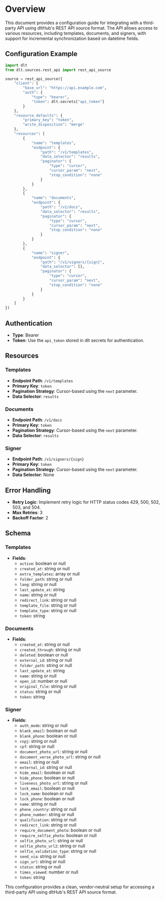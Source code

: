 # Overview

This document provides a configuration guide for integrating with a third-party API using dltHub's REST API source format. The API allows access to various resources, including templates, documents, and signers, with support for incremental synchronization based on datetime fields.

## Configuration Example

```python
import dlt
from dlt.sources.rest_api import rest_api_source

source = rest_api_source({
    "client": {
        "base_url": "https://api.example.com",
        "auth": {
            "type": "bearer",
            "token": dlt.secrets["api_token"]
        }
    },
    "resource_defaults": {
        "primary_key": "token",
        "write_disposition": "merge"
    },
    "resources": [
        {
            "name": "templates",
            "endpoint": {
                "path": "/v1/templates",
                "data_selector": "results",
                "paginator": {
                    "type": "cursor",
                    "cursor_param": "next",
                    "stop_condition": "none"
                }
            }
        },
        {
            "name": "documents",
            "endpoint": {
                "path": "/v1/docs",
                "data_selector": "results",
                "paginator": {
                    "type": "cursor",
                    "cursor_param": "next",
                    "stop_condition": "none"
                }
            }
        },
        {
            "name": "signer",
            "endpoint": {
                "path": "/v1/signers/{sign}",
                "data_selector": [],
                "paginator": {
                    "type": "cursor",
                    "cursor_param": "next",
                    "stop_condition": "none"
                }
            }
        }
    ]
})
```

## Authentication

- **Type**: Bearer
- **Token**: Use the `api_token` stored in dlt secrets for authentication.

## Resources

### Templates

- **Endpoint Path**: `/v1/templates`
- **Primary Key**: `token`
- **Pagination Strategy**: Cursor-based using the `next` parameter.
- **Data Selector**: `results`

### Documents

- **Endpoint Path**: `/v1/docs`
- **Primary Key**: `token`
- **Pagination Strategy**: Cursor-based using the `next` parameter.
- **Data Selector**: `results`

### Signer

- **Endpoint Path**: `/v1/signers/{sign}`
- **Primary Key**: `token`
- **Pagination Strategy**: Cursor-based using the `next` parameter.
- **Data Selector**: None

## Error Handling

- **Retry Logic**: Implement retry logic for HTTP status codes 429, 500, 502, 503, and 504.
- **Max Retries**: 3
- **Backoff Factor**: 2

## Schema

### Templates

- **Fields**:
  - `active`: boolean or null
  - `created_at`: string or null
  - `extra_templates`: array or null
  - `folder_path`: string or null
  - `lang`: string or null
  - `last_update_at`: string
  - `name`: string or null
  - `redirect_link`: string or null
  - `template_file`: string or null
  - `template_type`: string or null
  - `token`: string

### Documents

- **Fields**:
  - `created_at`: string or null
  - `created_through`: string or null
  - `deleted`: boolean or null
  - `external_id`: string or null
  - `folder_path`: string or null
  - `last_update_at`: string
  - `name`: string or null
  - `open_id`: number or null
  - `original_file`: string or null
  - `status`: string or null
  - `token`: string

### Signer

- **Fields**:
  - `auth_mode`: string or null
  - `blank_email`: boolean or null
  - `blank_phone`: boolean or null
  - `cnpj`: string or null
  - `cpf`: string or null
  - `document_photo_url`: string or null
  - `document_verse_photo_url`: string or null
  - `email`: string or null
  - `external_id`: string or null
  - `hide_email`: boolean or null
  - `hide_phone`: boolean or null
  - `liveness_photo_url`: string or null
  - `lock_email`: boolean or null
  - `lock_name`: boolean or null
  - `lock_phone`: boolean or null
  - `name`: string or null
  - `phone_country`: string or null
  - `phone_number`: string or null
  - `qualification`: string or null
  - `redirect_link`: string or null
  - `require_document_photo`: boolean or null
  - `require_selfie_photo`: boolean or null
  - `selfie_photo_url`: string or null
  - `selfie_photo_url2`: string or null
  - `selfie_validation_type`: string or null
  - `send_via`: string or null
  - `sign_url`: string or null
  - `status`: string or null
  - `times_viewed`: number or null
  - `token`: string

This configuration provides a clean, vendor-neutral setup for accessing a third-party API using dltHub's REST API source format.